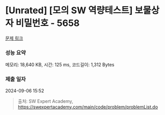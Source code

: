 # [Unrated] [모의 SW 역량테스트] 보물상자 비밀번호 - 5658 

[문제 링크](https://swexpertacademy.com/main/code/problem/problemDetail.do?contestProbId=AWXRUN9KfZ8DFAUo) 

### 성능 요약

메모리: 18,640 KB, 시간: 125 ms, 코드길이: 1,312 Bytes

### 제출 일자

2024-09-06 15:52



> 출처: SW Expert Academy, https://swexpertacademy.com/main/code/problem/problemList.do